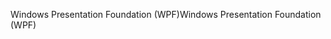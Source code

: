 <span data-ttu-id="9dc19-101">Windows Presentation Foundation (WPF)</span><span class="sxs-lookup"><span data-stu-id="9dc19-101">Windows Presentation Foundation (WPF)</span></span>